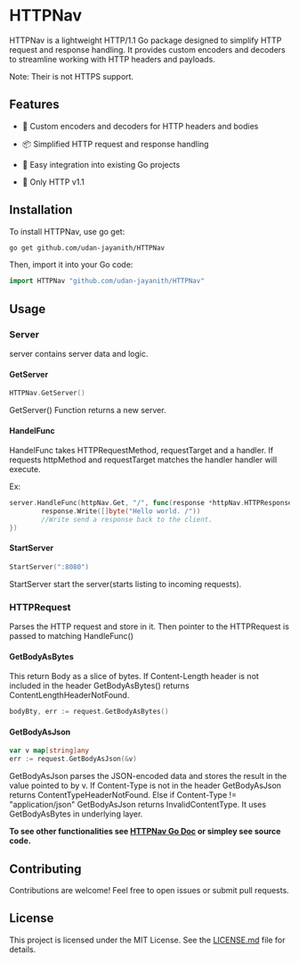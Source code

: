 # HTTPNav

HTTPNav is a lightweight HTTP/1.1 Go package designed to simplify HTTP request and response handling. It provides custom encoders and decoders to streamline working with HTTP headers and payloads.

Note: Their is not HTTPS support.

## Features
* 🧰 Custom encoders and decoders for HTTP headers and bodies

* 📦 Simplified HTTP request and response handling

* 🔧 Easy integration into existing Go projects

* 🧪 Only HTTP v1.1

## Installation

To install HTTPNav, use go get:
```bash
go get github.com/udan-jayanith/HTTPNav
```
Then, import it into your Go code:
```go
import HTTPNav "github.com/udan-jayanith/HTTPNav"
```

## Usage

### Server
server contains server data and logic.

#### GetServer
```go
HTTPNav.GetServer()
```
GetServer() Function returns a new server.

#### HandelFunc
HandelFunc takes HTTPRequestMethod, requestTarget and a handler. If requests httpMethod and requestTarget matches the handler handler will execute.

Ex:
```go
server.HandleFunc(httpNav.Get, "/", func(response *httpNav.HTTPResponse, request *httpNav.HTTPRequest) {
		response.Write([]byte("Hello world. /"))
        //Write send a response back to the client.
})
```

#### StartServer
```go
StartServer(":8080")
```
StartServer start the server(starts listing to incoming requests). 

### HTTPRequest

Parses the HTTP request and store in it. Then pointer to the HTTPRequest is passed to matching HandleFunc()

#### GetBodyAsBytes
This return Body as a slice of bytes. If Content-Length header is not included in the header GetBodyAsBytes() returns ContentLengthHeaderNotFound.

```go
bodyBty, err := request.GetBodyAsBytes()
```
#### GetBodyAsJson
```go
var v map[string]any
err := request.GetBodyAsJson(&v)
```
GetBodyAsJson parses the JSON-encoded data and stores the result in the value pointed to by v. If Content-Type is not in the header GetBodyAsJson returns ContentTypeHeaderNotFound. Else if Content-Type != "application/json" GetBodyAsJson returns InvalidContentType. It uses GetBodyAsBytes in underlying layer.

**To see other functionalities see
[HTTPNav Go Doc](https://pkg.go.dev/github.com/udan-jayanith/HTTPNav) or simpley see source code.**

## Contributing
Contributions are welcome! Feel free to open issues or submit pull requests.

## License
This project is licensed under the MIT License. See the [LICENSE.md](https://github.com/udan-jayanith/HTTPNav/blob/main/LICENSE.md) file for details.
